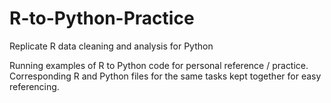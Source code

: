 # R-to-Python-Practice
Replicate R data cleaning and analysis for Python

Running examples of R to Python code for personal reference / practice. Corresponding R and Python files for the same tasks kept together for easy referencing. 
